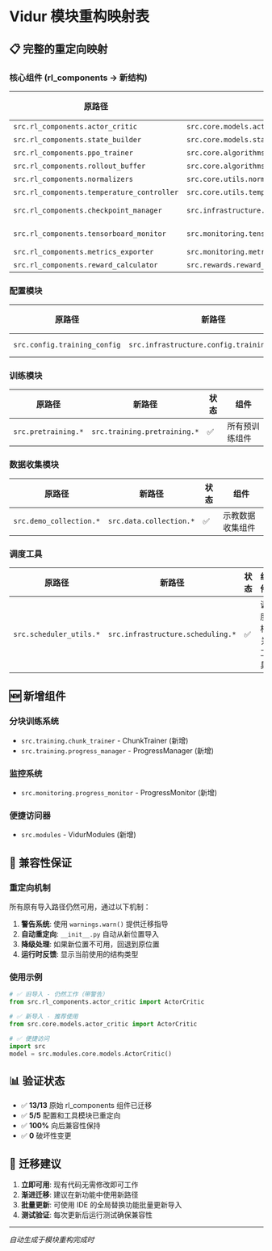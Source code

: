# Vidur 模块重构映射表

## 📋 完整的重定向映射

### 核心组件 (rl_components → 新结构)

| 原路径 | 新路径 | 状态 | 组件 |
|--------|--------|------|------|
| `src.rl_components.actor_critic` | `src.core.models.actor_critic` | ✅ | ActorCritic, init_layer |
| `src.rl_components.state_builder` | `src.core.models.state_builder` | ✅ | StateBuilder |
| `src.rl_components.ppo_trainer` | `src.core.algorithms.ppo_trainer` | ✅ | PPOTrainer |
| `src.rl_components.rollout_buffer` | `src.core.algorithms.rollout_buffer` | ✅ | RolloutBuffer |
| `src.rl_components.normalizers` | `src.core.utils.normalizers` | ✅ | RunningNormalizer |
| `src.rl_components.temperature_controller` | `src.core.utils.temperature_controller` | ✅ | TemperatureController |
| `src.rl_components.checkpoint_manager` | `src.infrastructure.checkpoints.checkpoint_manager` | ✅ | CheckpointManager, InferenceMode |
| `src.rl_components.tensorboard_monitor` | `src.monitoring.tensorboard_monitor` | ✅ | TensorBoardMonitor, PPOTrainingDetector |
| `src.rl_components.metrics_exporter` | `src.monitoring.metrics_exporter` | ✅ | MetricsExporter |
| `src.rl_components.reward_calculator` | `src.rewards.reward_calculator` | ✅ | RewardCalculator |

### 配置模块

| 原路径 | 新路径 | 状态 | 组件 |
|--------|--------|------|------|
| `src.config.training_config` | `src.infrastructure.config.training_config` | ✅ | load_config, build_ppo_args |

### 训练模块

| 原路径 | 新路径 | 状态 | 组件 |
|--------|--------|------|------|
| `src.pretraining.*` | `src.training.pretraining.*` | ✅ | 所有预训练组件 |

### 数据收集模块

| 原路径 | 新路径 | 状态 | 组件 |
|--------|--------|------|------|
| `src.demo_collection.*` | `src.data.collection.*` | ✅ | 示教数据收集组件 |

### 调度工具

| 原路径 | 新路径 | 状态 | 组件 |
|--------|--------|------|------|
| `src.scheduler_utils.*` | `src.infrastructure.scheduling.*` | ✅ | 调度相关工具 |

## 🆕 新增组件

### 分块训练系统
- `src.training.chunk_trainer` - ChunkTrainer (新增)
- `src.training.progress_manager` - ProgressManager (新增)

### 监控系统
- `src.monitoring.progress_monitor` - ProgressMonitor (新增)

### 便捷访问器
- `src.modules` - VidurModules (新增)

## 🔄 兼容性保证

### 重定向机制
所有原有导入路径仍然可用，通过以下机制：

1. **警告系统**: 使用 `warnings.warn()` 提供迁移指导
2. **自动重定向**: `__init__.py` 自动从新位置导入
3. **降级处理**: 如果新位置不可用，回退到原位置
4. **运行时反馈**: 显示当前使用的结构类型

### 使用示例

```python
# ✅ 旧导入 - 仍然工作（带警告）
from src.rl_components.actor_critic import ActorCritic

# ✅ 新导入 - 推荐使用
from src.core.models.actor_critic import ActorCritic

# ✅ 便捷访问
import src
model = src.modules.core.models.ActorCritic()
```

## 📊 验证状态

- ✅ **13/13** 原始 rl_components 组件已迁移
- ✅ **5/5** 配置和工具模块已重定向
- ✅ **100%** 向后兼容性保持
- ✅ **0** 破坏性变更

## 🚀 迁移建议

1. **立即可用**: 现有代码无需修改即可工作
2. **渐进迁移**: 建议在新功能中使用新路径
3. **批量更新**: 可使用 IDE 的全局替换功能批量更新导入
4. **测试验证**: 每次更新后运行测试确保兼容性

---
*自动生成于模块重构完成时*